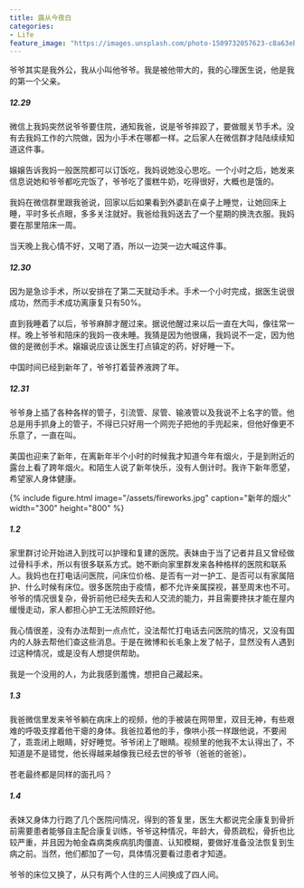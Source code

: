 ```yaml
---
title: 露从今夜白
categories:
- Life
feature_image: "https://images.unsplash.com/photo-1509732057623-c8a63eb59dd7?ixlib=rb-1.2.1&ixid=MnwxMjA3fDB8MHxwaG90by1wYWdlfHx8fGVufDB8fHx8&auto=format&fit=crop&w=1770&q=80"
---
```

爷爷其实是我外公，我从小叫他爷爷。我是被他带大的，我的心理医生说，他是我的第一个父亲。
##### 12.29
微信上我妈突然说爷爷要住院，通知我爸，说是爷爷摔跤了，要做髋关节手术。没有去我妈工作的六院做，因为小手术在哪都一样。之后家人在微信群才陆陆续续知道这件事。<br/><br/>
嬢嬢告诉我妈一般医院都可以订饭吃，我妈说她没心思吃。一个小时之后，她发来信息说她和爷爷都吃完饭了，爷爷吃了蛋糕牛奶，吃得很好，大概也是饿的。<br/><br/>
我妈在微信群里跟我爸说，回家以后如果看到外婆趴在桌子上睡觉，让她回床上睡，平时多长点眼，多多关注就好。我爸给我妈送去了一个星期的换洗衣服。我妈要在那里陪床一周。<br/><br/>
当天晚上我心情不好，又喝了酒，所以一边哭一边大喊这件事。

##### 12.30
因为是急诊手术，所以安排在了第二天就动手术。手术一个小时完成，据医生说很成功，然而手术成功离康复只有50%。<br/><br/>
直到我睡着了以后，爷爷麻醉才醒过来。据说他醒过来以后一直在大叫，像往常一样。晚上爷爷和陪床的我妈一夜未睡。我猜是因为他很痛，我妈说不一定，因为他做的是微创手术。嬢嬢说应该让医生打点镇定的药，好好睡一下。<br/><br/>
中国时间已经到新年了，爷爷打着营养液跨了年。

##### 12.31
爷爷身上插了各种各样的管子，引流管、尿管、输液管以及我说不上名字的管。他总是用手抓身上的管子，不得已只好用一个网兜子把他的手兜起来，但他好像更不乐意了，一直在叫。<br/><br/>
美国也迎来了新年，在离新年半个小时的时候我才知道今年有烟火，于是到附近的露台上看了跨年烟火。和陌生人说了新年快乐，没有人倒计时。我许下新年愿望，希望家人身体健康。

{% include figure.html image="/assets/fireworks.jpg" caption="新年的烟火" width="300" height="800" %}


##### 1.2
家里群讨论开始进入到找可以护理和复建的医院。表妹由于当了记者并且又曾经做过骨科手术，所以有很多联系方式。她不断向家里群发来各种格样的医院和联系人。我妈也在打电话问医院，问床位价格、是否有一对一护工、是否可以有家属陪护、什么时候有床位。很多医院由于疫情，都不允许亲属探视，甚至周末也不可。爷爷的情况很复杂，骨折前他已经失去和人交流的能力，并且需要搀扶才能在屋内缓慢走动，家人都担心护工无法照顾好他。<br/><br/>
我心情很差，没有办法帮到一点点忙，没法帮忙打电话去问医院的情况，又没有国内的人脉去帮他们查这些消息。于是在微博和长毛象上发了帖子，显然没有人遇到过这种情况，或是没有人想提供帮助。<br/><br/>
我是一个没用的人，为此我感到羞愧，想把自己藏起来。

##### 1.3
我爸微信里发来爷爷躺在病床上的视频，他的手被装在网带里，双目无神，有些艰难的呼吸支撑着他干瘪的身体。我爸拉着他的手，像哄小孩一样跟他说，不要闹了，乖乖闭上眼睛，好好睡觉。爷爷闭上了眼睛。视频里的他我不太认得出了，不知道是不是错觉，他长得越来越像我已经去世的爷爷（爸爸的爸爸）。<br/><br/>
苍老最终都是同样的面孔吗？

##### 1.4
表妹又身体力行跑了几个医院问情况，得到的答复里，医生大都说完全康复到骨折前需要患者能够自主配合康复训练，爷爷这种情况，年龄大，骨质疏松，骨折也比较严重，并且因为帕金森病类疾病肌肉僵直、认知模糊，要做好准备没法恢复到生病之前。当然，他们都加了一句，具体情况要看过患者才知道。<br/><br/>
爷爷的床位又换了，从只有两个人住的三人间换成了四人间。

